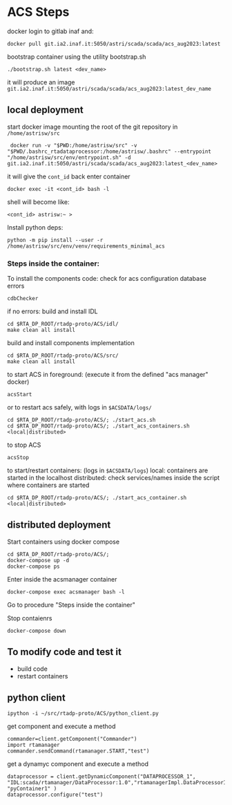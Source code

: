 # ACS Steps
docker login to gitlab inaf and:
```
docker pull git.ia2.inaf.it:5050/astri/scada/scada/acs_aug2023:latest
```
bootstrap container using the utility bootstrap.sh
```
./bootstrap.sh latest <dev_name>
```
it will produce an image `git.ia2.inaf.it:5050/astri/scada/scada/acs_aug2023:latest_dev_name`

## local deployment
start docker image mounting the root of the git repository in `/home/astrisw/src`
```
 docker run -v "$PWD:/home/astrisw/src" -v "$PWD/.bashrc_rtadataprocessor:/home/astrisw/.bashrc" --entrypoint "/home/astrisw/src/env/entrypoint.sh" -d git.ia2.inaf.it:5050/astri/scada/scada/acs_aug2023:latest_<dev_name>
```
it will give the `cont_id` back
enter container 
```
docker exec -it <cont_id> bash -l
```
shell will become like:
```
<cont_id> astrisw:~ >
```
Install python deps:
```
python -m pip install --user -r /home/astrisw/src/env/venv/requirements_minimal_acs
```


### Steps inside the container:
    
To install the components code: 
check for acs configuration database errors
```
cdbChecker
```
if no errors:
build and install IDL
```
cd $RTA_DP_ROOT/rtadp-proto/ACS/idl/
make clean all install 
```
build and install components implementation
```
cd $RTA_DP_ROOT/rtadp-proto/ACS/src/
make clean all install 
```

to start ACS in foreground: (execute it from the defined "acs manager" docker)
```
acsStart
``` 
or to restart acs safely, with logs in `$ACSDATA/logs/`
```
cd $RTA_DP_ROOT/rtadp-proto/ACS/; ./start_acs.sh
cd $RTA_DP_ROOT/rtadp-proto/ACS/; ./start_acs_containers.sh <local|distributed>
``` 

to stop ACS 
```
acsStop
```

to start/restart containers: (logs in `$ACSDATA/logs`)
local: containers are started in the localhost
distributed: check services/names inside the script where containers are started
```
cd $RTA_DP_ROOT/rtadp-proto/ACS/; ./start_acs_container.sh <local|distributed>
```

## distributed deployment

Start containers using docker compose
```
cd $RTA_DP_ROOT/rtadp-proto/ACS/;
docker-compose up -d
docker-compose ps
```

Enter inside the acsmanager container
```
docker-compose exec acsmanager bash -l
```

Go to procedure "Steps inside the container"

Stop contaienrs
```
docker-compose down
```

## To modify code and test it 
- build code
- restart containers

## python client 
```
ipython -i ~/src/rtadp-proto/ACS/python_client.py
```

get component and execute a method
```
commander=client.getComponent("Commander")
import rtamanager
commander.sendCommand(rtamanager.START,"test")
```

get a dynamyc component and execute a method
```
dataprocessor = client.getDynamicComponent("DATAPROCESSOR_1", "IDL:scada/rtamanager/DataProcessor:1.0","rtamanagerImpl.DataProcessorImpl", "pyContainer1" )
dataprocessor.configure("test")
```

